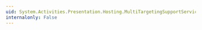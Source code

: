 ```yaml
---
uid: System.Activities.Presentation.Hosting.MultiTargetingSupportService.GetReflectionType(System.Type)
internalonly: False
---
```

